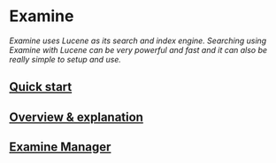 # Examine
_Examine uses Lucene as its search and index engine. Searching using Examine with Lucene can be very powerful and fast and it can also be really simple to setup and use._


## [Quick start](quick-start.md)

## [Overview & explanation](overview-explanation.md)

## [Examine Manager](examine-manager.md)
